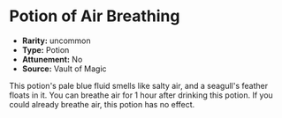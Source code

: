 
# Potion of Air Breathing

* **Rarity:** uncommon
* **Type:** Potion
* **Attunement:** No
* **Source:** Vault of Magic


This potion's pale blue fluid smells like salty air, and a seagull's feather floats in it. You can breathe air for 1 hour after drinking this potion. If you could already breathe air, this potion has no effect.
